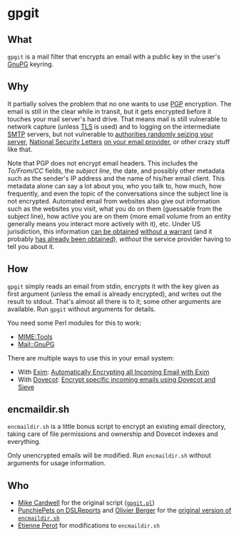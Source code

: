 gpgit
=====

What
----
`gpgit` is a mail filter that encrypts an email with a public key in the user's [GnuPG] keyring.

Why
---
It partially solves the problem that no one wants to use [PGP] encryption. The email is still in the clear while in transit, but it gets encrypted before it touches your mail server's hard drive. That means mail is still vulnerable to network capture (unless [TLS] is used) and to logging on the intermediate [SMTP] servers, but not vulnerable to [authorities randomly seizing your server][Riseup server seizure], [National Security Letters][National Security Letter] [on your email provider][Jacob Appelbaum email seizure], or other crazy stuff like that.

Note that PGP does not encrypt email headers. This includes the *To/From/CC* fields, the *subject line*, the date, and possibly other metadata such as the sender's IP address and the name of his/her email client. This metadata alone can say a lot about you, who you talk to, how much, how frequently, and even the topic of the conversations since the subject line is not encrypted. Automated email from websites also give out information such as the websites you visit, what you do on them (guessable from the subject line), how active you are on them (more email volume from an entity generally means you interact more actively with it), etc. Under US jurisdiction, this information [can be obtained][Foreign Intelligence Surveillance Act of 1978 Amendments Act of 2008] [without a warrant][Smith v. Maryland] (and it probably [has already been obtained][Democracy Now - The government has a copy of most of your emails]), *without* the service provider having to tell you about it.

How
---
`gpgit` simply reads an email from stdin, encrypts it with the key given as first argument (unless the email is already encrypted), and writes out the result to stdout. That's almost all there is to it; some other arguments are available. Run `gpgit` without arguments for details.

You need some Perl modules for this to work:

* [MIME:Tools]
* [Mail::GnuPG]

There are multiple ways to use this in your email system:
* With [Exim]: [Automatically Encrypting all Incoming Email with Exim]
* With [Dovecot]: [Encrypt specific incoming emails using Dovecot and Sieve]

encmaildir.sh
-------------
`encmaildir.sh` is a little bonus script to encrypt an existing email directory, taking care of file permissions and ownership and Dovecot indexes and everything.

Only unencrypted emails will be modified. Run `encmaildir.sh` without arguments for usage information.

Who
---
* [Mike Cardwell] for the original script ([`gpgit.pl`][gpgit.pl])
* [PunchiePets on DSLReports] and [Olivier Berger] for the [original version of `encmaildir.sh`][original version of encmaildir.sh]
* [Etienne Perot] for modifications to `encmaildir.sh`

[GnuPG]: http://www.gnupg.org/
[PGP]: https://en.wikipedia.org/wiki/Pretty_Good_Privacy
[TLS]: https://en.wikipedia.org/wiki/Transport_Layer_Security
[SMTP]: https://en.wikipedia.org/wiki/Simple_Mail_Transfer_Protocol
[Riseup server seizure]: https://www.eff.org/deeplinks/2012/04/may-firstriseup-server-seizure-fbi-overreaches-yet-again
[National security letter]: https://en.wikipedia.org/wiki/National_security_letter
[Jacob Appelbaum email seizure]: http://online.wsj.com/article/SB10001424052970203476804576613284007315072.html
[Smith v. Maryland]: https://en.wikipedia.org/wiki/Smith_v._Maryland
[Foreign Intelligence Surveillance Act of 1978 Amendments Act of 2008]: https://en.wikipedia.org/wiki/Foreign_Intelligence_Surveillance_Act_of_1978_Amendments_Act_of_2008
[Democracy Now - The government has a copy of most of your emails]: http://www.democracynow.org/2012/4/20/whistleblower_the_nsa_is_lying_us
[MIME:Tools]: http://search.cpan.org/perldoc?MIME%3A%3ATools
[Mail::GnuPG]: http://search.cpan.org/perldoc?Mail%3A%3AGnuPG
[Exim]: http://www.exim.org/
[Automatically Encrypting all Incoming Email with Exim]: https://grepular.com/Automatically_Encrypting_all_Incoming_Email
[Dovecot]: http://www.dovecot.org/
[Encrypt specific incoming emails using Dovecot and Sieve]: https://perot.me/encrypt-specific-incoming-emails-using-dovecot-and-sieve
[Mike Cardwell]: https://grepular.com/
[gpgit.pl]: https://github.com/mikecardwell/gpgit/blob/master/gpgit.pl
[PunchiePets on DSLReports]: https://secure.dslreports.com/forum/r26276347-
[Olivier Berger]: https://github.com/olberger
[Etienne Perot]: https://perot.me/
[original version of encmaildir.sh]: https://github.com/olberger/gpgit/blob/master/encmaildir.sh